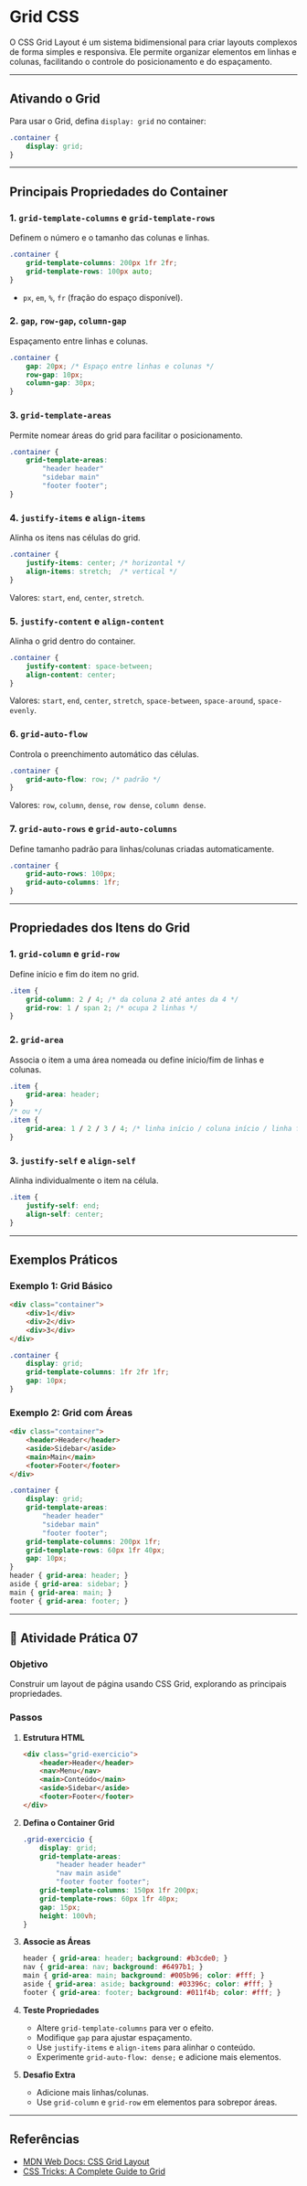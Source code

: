 # Grid CSS

O CSS Grid Layout é um sistema bidimensional para criar layouts complexos de forma simples e responsiva. Ele permite organizar elementos em linhas e colunas, facilitando o controle do posicionamento e do espaçamento.

---

## Ativando o Grid

Para usar o Grid, defina `display: grid` no container:

```css
.container {
    display: grid;
}
```

---

## Principais Propriedades do Container

### 1. `grid-template-columns` e `grid-template-rows`

Definem o número e o tamanho das colunas e linhas.

```css
.container {
    grid-template-columns: 200px 1fr 2fr;
    grid-template-rows: 100px auto;
}
```
- `px`, `em`, `%`, `fr` (fração do espaço disponível).

### 2. `gap`, `row-gap`, `column-gap`

Espaçamento entre linhas e colunas.

```css
.container {
    gap: 20px; /* Espaço entre linhas e colunas */
    row-gap: 10px;
    column-gap: 30px;
}
```

### 3. `grid-template-areas`

Permite nomear áreas do grid para facilitar o posicionamento.

```css
.container {
    grid-template-areas:
        "header header"
        "sidebar main"
        "footer footer";
}
```

### 4. `justify-items` e `align-items`

Alinha os itens nas células do grid.

```css
.container {
    justify-items: center; /* horizontal */
    align-items: stretch;  /* vertical */
}
```
Valores: `start`, `end`, `center`, `stretch`.

### 5. `justify-content` e `align-content`

Alinha o grid dentro do container.

```css
.container {
    justify-content: space-between;
    align-content: center;
}
```
Valores: `start`, `end`, `center`, `stretch`, `space-between`, `space-around`, `space-evenly`.

### 6. `grid-auto-flow`

Controla o preenchimento automático das células.

```css
.container {
    grid-auto-flow: row; /* padrão */
}
```
Valores: `row`, `column`, `dense`, `row dense`, `column dense`.

### 7. `grid-auto-rows` e `grid-auto-columns`

Define tamanho padrão para linhas/colunas criadas automaticamente.

```css
.container {
    grid-auto-rows: 100px;
    grid-auto-columns: 1fr;
}
```

---

## Propriedades dos Itens do Grid

### 1. `grid-column` e `grid-row`

Define início e fim do item no grid.

```css
.item {
    grid-column: 2 / 4; /* da coluna 2 até antes da 4 */
    grid-row: 1 / span 2; /* ocupa 2 linhas */
}
```

### 2. `grid-area`

Associa o item a uma área nomeada ou define início/fim de linhas e colunas.

```css
.item {
    grid-area: header;
}
/* ou */
.item {
    grid-area: 1 / 2 / 3 / 4; /* linha início / coluna início / linha fim / coluna fim */
}
```

### 3. `justify-self` e `align-self`

Alinha individualmente o item na célula.

```css
.item {
    justify-self: end;
    align-self: center;
}
```

---

## Exemplos Práticos

### Exemplo 1: Grid Básico

```html
<div class="container">
    <div>1</div>
    <div>2</div>
    <div>3</div>
</div>
```

```css
.container {
    display: grid;
    grid-template-columns: 1fr 2fr 1fr;
    gap: 10px;
}
```

### Exemplo 2: Grid com Áreas

```html
<div class="container">
    <header>Header</header>
    <aside>Sidebar</aside>
    <main>Main</main>
    <footer>Footer</footer>
</div>
```

```css
.container {
    display: grid;
    grid-template-areas:
        "header header"
        "sidebar main"
        "footer footer";
    grid-template-columns: 200px 1fr;
    grid-template-rows: 60px 1fr 40px;
    gap: 10px;
}
header { grid-area: header; }
aside { grid-area: sidebar; }
main { grid-area: main; }
footer { grid-area: footer; }
```

---

## 🚀 Atividade Prática 07

### Objetivo

Construir um layout de página usando CSS Grid, explorando as principais propriedades.

### Passos

1. **Estrutura HTML**
     ```html
     <div class="grid-exercicio">
         <header>Header</header>
         <nav>Menu</nav>
         <main>Conteúdo</main>
         <aside>Sidebar</aside>
         <footer>Footer</footer>
     </div>
     ```

2. **Defina o Container Grid**
     ```css
     .grid-exercicio {
         display: grid;
         grid-template-areas:
             "header header header"
             "nav main aside"
             "footer footer footer";
         grid-template-columns: 150px 1fr 200px;
         grid-template-rows: 60px 1fr 40px;
         gap: 15px;
         height: 100vh;
     }
     ```

3. **Associe as Áreas**
     ```css
     header { grid-area: header; background: #b3cde0; }
     nav { grid-area: nav; background: #6497b1; }
     main { grid-area: main; background: #005b96; color: #fff; }
     aside { grid-area: aside; background: #03396c; color: #fff; }
     footer { grid-area: footer; background: #011f4b; color: #fff; }
     ```

4. **Teste Propriedades**
     - Altere `grid-template-columns` para ver o efeito.
     - Modifique `gap` para ajustar espaçamento.
     - Use `justify-items` e `align-items` para alinhar o conteúdo.
     - Experimente `grid-auto-flow: dense;` e adicione mais elementos.

5. **Desafio Extra**
     - Adicione mais linhas/colunas.
     - Use `grid-column` e `grid-row` em elementos para sobrepor áreas.

---

## Referências

- [MDN Web Docs: CSS Grid Layout](https://developer.mozilla.org/pt-BR/docs/Web/CSS/CSS_Grid_Layout)
- [CSS Tricks: A Complete Guide to Grid](https://css-tricks.com/snippets/css/complete-guide-grid/)
